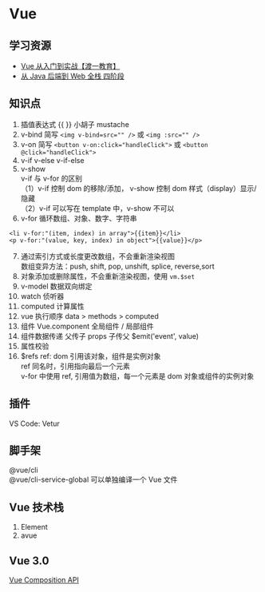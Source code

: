 # Vue

## 学习资源

- [Vue 从入门到实战【渡一教育】](https://ke.qq.com/course/432878?taid=3542458961402606)
- [从 Java 后端到 Web 全栈 四阶段](https://class.imooc.com/sale/javafullstack)

## 知识点

1. 插值表达式 {{ }} 小胡子 mustache
2. v-bind 简写 `<img v-bind=src="" />` 或 `<img :src="" />`
3. v-on 简写 `<button v-on:click="handleClick">` 或 `<button @click="handleClick">`
4. v-if v-else v-if-else
5. v-show  
v-if 与 v-for 的区别  
（1）v-if 控制 dom 的移除/添加， v-show 控制 dom 样式（display）显示/隐藏  
（2）v-if 可以写在 template 中，v-show 不可以
6. v-for 循环数组、对象、数字、字符串

```
<li v-for:"(item, index) in array">{{item}}</li>
<p v-for:"(value, key, index) in object">{{value}}</p>
```

7. 通过索引方式或长度更改数组，不会重新渲染视图  
数组变异方法：push, shift, pop, unshift, splice, reverse,sort
8. 对象添加或删除属性，不会重新渲染视图，使用 `vm.$set`
9. v-model 数据双向绑定
10. watch 侦听器
11. computed 计算属性
12. vue 执行顺序 data > methods > computed
13. 组件 Vue.component 全局组件 / 局部组件
14. 组件数据传递 父传子 props 子传父 \$emit('event', value)
15. 属性校验
16. $refs ref: dom 引用该对象，组件是实例对象  
ref 同名时，引用指向最后一个元素  
v-for 中使用 ref, 引用值为数组，每一个元素是 dom 对象或组件的实例对象

## 插件

VS Code: Vetur

## 脚手架

@vue/cli  
@vue/cli-service-global 可以单独编译一个 Vue 文件

## Vue 技术栈

1. Element
2. avue

## Vue 3.0

[Vue Composition API](https://composition-api.vuejs.org/)

